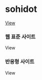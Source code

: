 # sohidot

<a href="https://jshee9403.github.io/sohidot/html/">View</a>

<h3>웹 표준 사이트</h3>
<a herf="https://jshee9403.github.io/sohidot/html/webstandard/web/index.html">View</a>
  
<h3>반응형 사이트</h3>
<a herf="https://jshee9403.github.io/sohidot/html/responsive/res/index.html">View</a>
